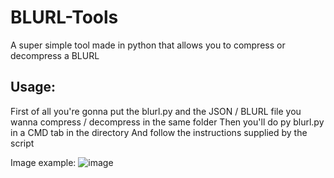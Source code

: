 # BLURL-Tools
A super simple tool made in python that allows you to compress or decompress a BLURL

## Usage:
First of all you're gonna put the blurl.py and the JSON / BLURL file you wanna compress / decompress in the same folder
Then you'll do py blurl.py in a CMD tab in the directory
And follow the instructions supplied by the script

Image example:
![image](https://github.com/YLSDev/BLURL-Tools/assets/41091863/d024af4d-f715-43e0-a485-617bacc1cfec)
